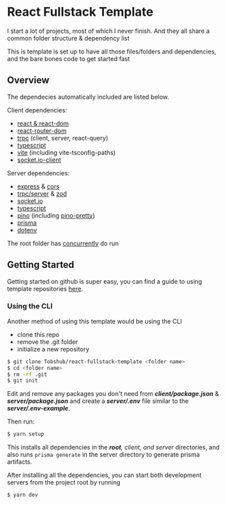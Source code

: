 # React Fullstack Template

I start a lot of projects, most of which I never finish.
And they all share a common folder structure & dependency list

This is template is set up to have all those files/folders and dependencies, and the bare bones code to get started fast

## Overview

The dependecies automatically included are listed below.

Client dependencies:

- [react & react-dom](https://reactjs.org/)
- [react-router-dom](https://reactrouter.com/)
- [trpc](https://trpc.io/docs/) (client, server, react-query)
- [typescript](https://www.typescriptlang.org/)
- [vite](https://vitejs.dev/) (including vite-tsconfig-paths)
- [socket.io-client](https://socket.io/)

Server dependencies:

- [express](https://expressjs.com/) & [cors](https://www.npmjs.com/package/cors)
- [trpc/server](https://trpc.io/docs/) & [zod](https://zod.dev/)
- [socket.io](https://socket.io/)
- [typescript](https://www.typescriptlang.org/)
- [pino](https://getpino.io/) (including [pino-pretty](https://github.com/pinojs/pino-pretty#readme))
- [prisma](https://prisma.io/docs)
- [dotenv](https://github.com/motdotla/dotenv#readme)

The root folder has [concurrently](https://github.com/open-cli-tools/concurrently) do run

## Getting Started

Getting started on github is super easy, you can find a guide to using template repositories [here](https://docs.github.com/en/repositories/creating-and-managing-repositories/creating-a-repository-from-a-template).

### Using the CLI

Another method of using this template would be using the CLI

- clone this repo
- remove the .git folder
- initialize a new repository

```bash
$ git clone Tobshub/react-fullstack-template <folder name>
$ cd <folder name>
$ rm -rf .git
$ git init
```

Edit and remove any packages you don't need from **_client/package.json_** & **_server/package.json_** and create a **_server/.env_** file similar to the **_server/.env-example_**.

Then run:

```bash
$ yarn setup
```

This installs all dependencies in the _**root**, client, and server_ directories, and also runs `prisma generate` in the server directory to generate prisma artifacts.

After installing all the dependencies, you can start both development servers from the project root by running

```bash
$ yarn dev
```

